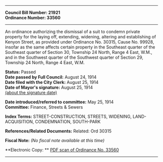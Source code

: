 * * * * *  
  
**Council Bill Number: [](#h0)[](#h2)21921**   
**Ordinance Number: 33560**  
  
* * * * *  
  
An ordinance authorizing the dismissal of a suit to condemn private property for the laying off, extending, widening, altering and establishing of Kenyon Street, as provided under Ordinance No. 30315, Cause No. 99928, insofar as the same affects certain property in the Southeast quarter of the Southeast quarter of Section 30, Township 24 North, Range 4 East, W.M., and in the Southwest quarter of the Southwest quarter of Section 29, Township 24 North, Range 4 East, W.M.  
  
**Status:** Passed   
**Date passed by Full Council:** August 24, 1914   
**Date filed with the City Clerk:** August 25, 1914   
**Date of Mayor's signature:** August 25, 1914   
[(about the signature date)](/~public/approvaldate.htm)   
  
  
**Date introduced/referred to committee:** May 25, 1914   
**Committee:** Finance, Streets & Sewers   
  
**Index Terms:** STREET-CONSTRUCTION, STREETS, WIDENING, LAND-ACQUISITION, CONDEMNATION, SOUTH-PARK  
  
**References/Related Documents:** Related: Ord 30315  
  
**Fiscal Note:** *(No fiscal note available at this time)*  
  
**Electronic Copy: ** [PDF scan of Ordinance No. 33560](/~archives/Ordinances/Ord_33560.pdf)  
  
* * * * *  
